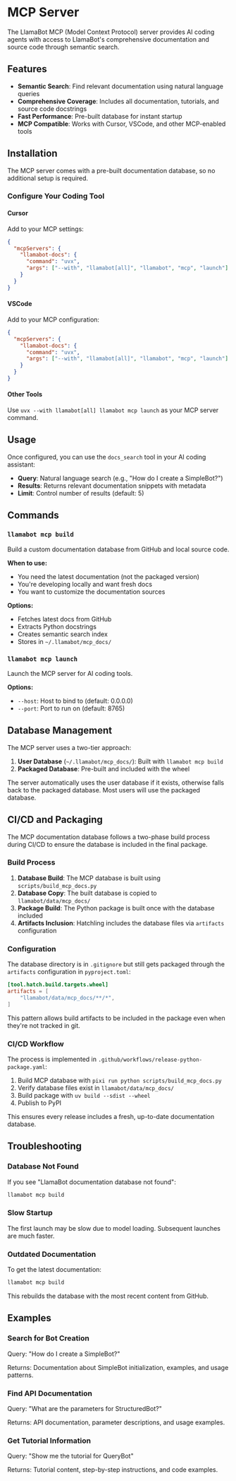 # MCP Server

The LlamaBot MCP (Model Context Protocol) server provides AI coding agents with
access to LlamaBot's comprehensive documentation and source code through semantic
search.

## Features

- **Semantic Search**: Find relevant documentation using natural language
  queries
- **Comprehensive Coverage**: Includes all documentation, tutorials, and
  source code docstrings
- **Fast Performance**: Pre-built database for instant startup
- **MCP Compatible**: Works with Cursor, VSCode, and other MCP-enabled tools

## Installation

The MCP server comes with a pre-built documentation database, so no additional
setup is required.

### Configure Your Coding Tool

#### Cursor

Add to your MCP settings:

```json
{
  "mcpServers": {
    "llamabot-docs": {
      "command": "uvx",
      "args": ["--with", "llamabot[all]", "llamabot", "mcp", "launch"]
    }
  }
}
```

#### VSCode

Add to your MCP configuration:

```json
{
  "mcpServers": {
    "llamabot-docs": {
      "command": "uvx",
      "args": ["--with", "llamabot[all]", "llamabot", "mcp", "launch"]
    }
  }
}
```

#### Other Tools

Use `uvx --with llamabot[all] llamabot mcp launch` as your MCP server command.

## Usage

Once configured, you can use the `docs_search` tool in your AI coding assistant:

- **Query**: Natural language search (e.g., "How do I create a SimpleBot?")
- **Results**: Returns relevant documentation snippets with metadata
- **Limit**: Control number of results (default: 5)

## Commands

### `llamabot mcp build`

Build a custom documentation database from GitHub and local source code.

**When to use:**

- You need the latest documentation (not the packaged version)
- You're developing locally and want fresh docs
- You want to customize the documentation sources

**Options:**

- Fetches latest docs from GitHub
- Extracts Python docstrings
- Creates semantic search index
- Stores in `~/.llamabot/mcp_docs/`

### `llamabot mcp launch`

Launch the MCP server for AI coding tools.

**Options:**

- `--host`: Host to bind to (default: 0.0.0.0)
- `--port`: Port to run on (default: 8765)

## Database Management

The MCP server uses a two-tier approach:

1. **User Database** (`~/.llamabot/mcp_docs/`): Built with `llamabot mcp build`
2. **Packaged Database**: Pre-built and included with the wheel

The server automatically uses the user database if it exists, otherwise falls back
to the packaged database. Most users will use the packaged database.

## CI/CD and Packaging

The MCP documentation database follows a two-phase build process during CI/CD to ensure the database is included in the final package.

### Build Process

1. **Database Build**: The MCP database is built using `scripts/build_mcp_docs.py`
2. **Database Copy**: The built database is copied to `llamabot/data/mcp_docs/`
3. **Package Build**: The Python package is built once with the database included
4. **Artifacts Inclusion**: Hatchling includes the database files via `artifacts` configuration

### Configuration

The database directory is in `.gitignore` but still gets packaged through the `artifacts` configuration in `pyproject.toml`:

```toml
[tool.hatch.build.targets.wheel]
artifacts = [
    "llamabot/data/mcp_docs/**/*",
]
```

This pattern allows build artifacts to be included in the package even when they're not tracked in git.

### CI/CD Workflow

The process is implemented in `.github/workflows/release-python-package.yaml`:

1. Build MCP database with `pixi run python scripts/build_mcp_docs.py`
2. Verify database files exist in `llamabot/data/mcp_docs/`
3. Build package with `uv build --sdist --wheel`
4. Publish to PyPI

This ensures every release includes a fresh, up-to-date documentation database.

## Troubleshooting

### Database Not Found

If you see "LlamaBot documentation database not found":

```bash
llamabot mcp build
```

### Slow Startup

The first launch may be slow due to model loading. Subsequent launches are much faster.

### Outdated Documentation

To get the latest documentation:

```bash
llamabot mcp build
```

This rebuilds the database with the most recent content from GitHub.

## Examples

### Search for Bot Creation

Query: "How do I create a SimpleBot?"

Returns: Documentation about SimpleBot initialization, examples, and usage patterns.

### Find API Documentation

Query: "What are the parameters for StructuredBot?"

Returns: API documentation, parameter descriptions, and usage examples.

### Get Tutorial Information

Query: "Show me the tutorial for QueryBot"

Returns: Tutorial content, step-by-step instructions, and code examples.
